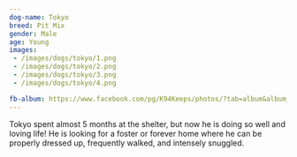 ```yaml
---
dog-name: Tokyo
breed: Pit Mix
gender: Male
age: Young
images:
 - /images/dogs/tokyo/1.png
 - /images/dogs/tokyo/2.png
 - /images/dogs/tokyo/3.png
 - /images/dogs/tokyo/4.png

fb-album: https://www.facebook.com/pg/K94Keeps/photos/?tab=album&album_id=1580028202041933
---
```

Tokyo spent almost 5 months at the shelter, but now he is doing so well and loving life! He is looking for a foster or forever home where he can be properly dressed up, frequently walked, and intensely snuggled.
